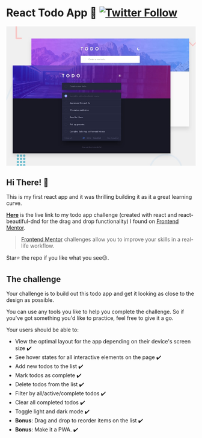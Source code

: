 # React Todo App 🚀 [![Twitter Follow](https://img.shields.io/twitter/follow/i_am_ajayii?style=social)](https://twitter.com/i_am_ajayii)

![Design preview for the Todo app coding challenge](./src/assets/design/desktop-preview.jpg)

## Hi There! 👋

This is my first react app and it was thrilling building it as it a great learning curve.

**[Here](https://www.frontendmentor.io)** is the live link to my todo app challenge (created with react and react-beautiful-dnd for the drag and drop functionality) I found on [Frontend Mentor](https://www.frontendmentor.io).

> [Frontend Mentor](https://www.frontendmentor.io) challenges allow you to improve your skills in a real-life workflow.

Star⭐ the repo if you like what you see😉.

## The challenge

Your challenge is to build out this todo app and get it looking as close to the design as possible.

You can use any tools you like to help you complete the challenge. So if you've got something you'd like to practice, feel free to give it a go.

Your users should be able to:

- View the optimal layout for the app depending on their device's screen size ✔️
- See hover states for all interactive elements on the page ✔️
- Add new todos to the list ✔️
- Mark todos as complete ✔️
- Delete todos from the list ✔️
- Filter by all/active/complete todos ✔️
- Clear all completed todos ✔️
- Toggle light and dark mode ✔️
- **Bonus**: Drag and drop to reorder items on the list ✔️
- **Bonus**: Make it a PWA. ✔️
